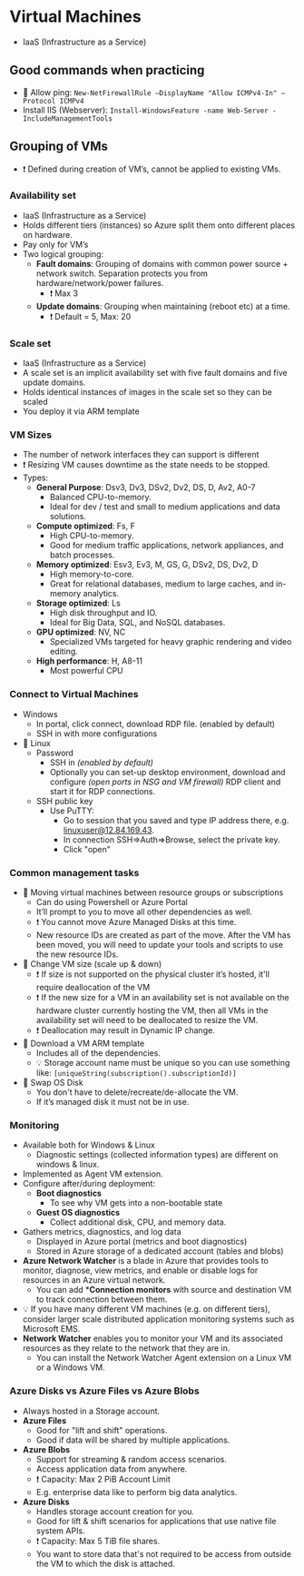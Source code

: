 # Virtual Machines

- IaaS (Infrastructure as a Service)

## Good commands when practicing

- 📝 Allow ping: `New-NetFirewallRule –DisplayName "Allow ICMPv4-In" –Protocol ICMPv4`
- Install IIS (Webserver): `Install-WindowsFeature -name Web-Server -IncludeManagementTools`

## Grouping of VMs

- ❗ Defined during creation of VM’s, cannot be applied to existing VMs.

### Availability set

- IaaS (Infrastructure as a Service)
- Holds different tiers (instances) so Azure split them onto different places on hardware.
- Pay only for VM’s
- Two logical grouping:
  - **Fault domains**: Grouping of domains with common power source + network switch. Separation protects you from hardware/network/power failures.
    - ❗ Max 3
  - **Update domains**: Grouping when maintaining (reboot etc) at a time.
    - ❗ Default = 5, Max: 20

### Scale set

- IaaS (Infrastructure as a Service)
- A scale set is an implicit availability set with five fault domains and five update domains.
- Holds identical instances of images in the scale set so they can be scaled
- You deploy it via ARM template

### VM Sizes

- The number of network interfaces they can support is different
- ❗ Resizing VM causes downtime as the state needs to be stopped.
- Types:
  - **General Purpose**: Dsv3, Dv3, DSv2, Dv2, DS, D, Av2, A0-7
    - Balanced CPU-to-memory.
    - Ideal for dev / test and small to medium applications and data solutions.
  - **Compute optimized**: Fs, F
    - High CPU-to-memory.
    - Good for medium traffic applications, network appliances, and batch processes.
  - **Memory optimized**: Esv3, Ev3, M, GS, G, DSv2, DS, Dv2, D
    - High memory-to-core.
    - Great for relational databases, medium to large caches, and in-memory analytics.
  - **Storage optimized**: Ls
    - High disk throughput and IO.
    - Ideal for Big Data, SQL, and NoSQL databases.
  - **GPU optimized**: NV, NC
    - Specialized VMs targeted for heavy graphic rendering and video editing.
  - **High performance**: H, A8-11
    - Most powerful CPU

### Connect to Virtual Machines

- Windows
  - In portal, click connect, download RDP file. (enabled by default)
  - SSH in with more configurations
- 📝 Linux
  - Password
    - SSH in *(enabled by default)*
    - Optionally you can set-up desktop environment, download and configure *(open ports in NSG and VM firewall)* RDP client and start it for RDP connections.
  - SSH public key
    - Use PuTTY:
      - Go to session that you saved and type IP address there, e.g. linuxuser@12.84.169.43.
      - In connection SSH=>Auth=>Browse, select the private key.
      - Click "open"

### Common management tasks

- 📝 Moving virtual machines between resource groups or subscriptions
  - Can do using Powershell or Azure Portal
  - It’ll prompt to you to move all other dependencies as well.
  - ❗ You cannot move Azure Managed Disks at this time.
  - New resource IDs are created as part of the move. After the VM has been moved, you will need to update your tools and scripts to use the new resource IDs.
- 📝 Change VM size (scale up & down)
  - ❗ If size is not supported on the physical cluster it’s hosted, it'll require deallocation of the VM
  - ❗ If the new size for a VM in an availability set is not available on the hardware cluster currently hosting the VM, then all VMs in the availability set will need to be deallocated to resize the VM.
  - ❗ Deallocation may result in Dynamic IP change.
- 📝 Download a VM ARM template
  - Includes all of the dependencies.
  - 💡 Storage account name must be unique so you can use something like: `[uniqueString(subscription().subscriptionId)]`
- 📝 Swap OS Disk
  - You don't have to delete/recreate/de-allocate the VM.
  - If it’s managed disk it must not be in use.

### Monitoring

- Available both for Windows & Linux
  - Diagnostic settings (collected information types) are different on windows & linux.
- Implemented as Agent VM extension.
- Configure after/during deployment:
  - **Boot diagnostics**
    - To see why VM gets into a non-bootable state
  - **Guest OS diagnostics**
    - Collect additional disk, CPU, and memory data.
- Gathers metrics, diagnostics, and log data
  - Displayed in Azure portal (metrics and boot diagnostics)
  - Stored in Azure storage of a dedicated account (tables and blobs)
- **Azure Network Watcher** is a blade in Azure that provides tools to monitor, diagnose, view metrics, and enable or disable logs for resources in an Azure virtual network.
  - You can add ***Connection monitors** with source and destination VM to track connection between them.
- 💡 If you have many different VM machines (e.g. on different tiers), consider larger scale distributed application monitoring systems such as Microsoft EMS.
- **Network Watcher** enables you to monitor your VM and its associated resources as they relate to the network that they are in.
  - You can install the Network Watcher Agent extension on a Linux VM or a Windows VM.

### Azure Disks vs Azure Files vs Azure Blobs

- Always hosted in a Storage account.
- **Azure Files**
  - Good for "lift and shift" operations.
  - Good if data will be shared by multiple applications.
- **Azure Blobs**
  - Support for streaming & random access scenarios.
  - Access application data from anywhere.
  - ❗ Capacity: Max 2 PiB Account Limit
  - E.g. enterprise data like to perform big data analytics.
- **Azure Disks**
  - Handles storage account creation for you.
  - Good for lift & shift scenarios for applications that use native file system APIs.
  - ❗ Capacity: Max 5 TiB file shares.
  - You want to store data that's not required to be access from outside the VM to which the disk is attached.

